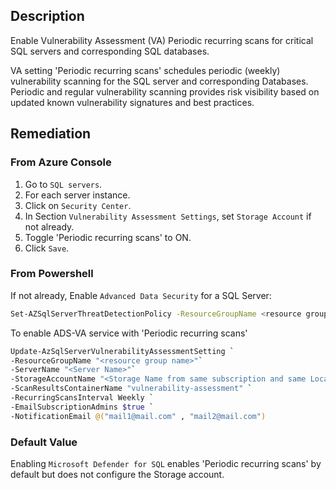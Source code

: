 ## Description

Enable Vulnerability Assessment (VA) Periodic recurring scans for critical SQL servers and corresponding SQL databases.

VA setting 'Periodic recurring scans' schedules periodic (weekly) vulnerability scanning for the SQL server and corresponding Databases. Periodic and regular vulnerability scanning provides risk visibility based on updated known vulnerability signatures and best practices.

## Remediation

### From Azure Console

1. Go to `SQL servers`.
2. For each server instance.
3. Click on `Security Center`.
4. In Section `Vulnerability Assessment Settings`, set `Storage Account` if not already.
5. Toggle 'Periodic recurring scans' to ON.
6. Click `Save`.

### From Powershell

If not already, Enable `Advanced Data Security` for a SQL Server:

```bash
Set-AZSqlServerThreatDetectionPolicy -ResourceGroupName <resource group name> -ServerName <server name> -EmailAdmins $True
```

To enable ADS-VA service with 'Periodic recurring scans'

```bash
Update-AzSqlServerVulnerabilityAssessmentSetting `
-ResourceGroupName "<resource group name>"`
-ServerName "<Server Name>"`
-StorageAccountName "<Storage Name from same subscription and same Location" `
-ScanResultsContainerName "vulnerability-assessment" `
-RecurringScansInterval Weekly `
-EmailSubscriptionAdmins $true `
-NotificationEmail @("mail1@mail.com" , "mail2@mail.com")
```

### Default Value

Enabling `Microsoft Defender for SQL` enables 'Periodic recurring scans' by default but does not configure the Storage account.